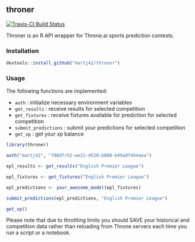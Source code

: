 <!-- README.md is generated from README.Rmd. Please edit that file -->
throner
-------

[![Travis-CI Build Status](https://travis-ci.org/martj42/throner.svg?branch=master)](https://travis-ci.org/martj42/throner)

Throner is an R API wrapper for Throne.ai sports prediction contests.

### Installation

``` r
devtools::install_github("martj42/throner")
```

### Usage

The following functions are implemented:

-   `auth` : initialize necessary environment variables
-   `get_results` : receive results for selected competition
-   `get_fixtures` : receive fixtures available for prediction for selected competition
-   `submit_predictions` : submit your predictions for selected competition
-   `get_xp` : get your xp balance

``` r
library(throner)

auth("martj42", "f08dfrh2-we21-4520-b000-b49a0f4h4aea")

epl_results <- get_results("English Premier League")

epl_fixtures <- get_fixtures("English Premier League")

epl_predictions <- your_awesome_model(epl_fixtures)

submit_predictions(epl_predictions, "English Premier League")

get_xp()
```

Please note that due to throttling limits you should SAVE your historical and competition data rather than reloading from Throne servers each time you run a script or a notebook.
